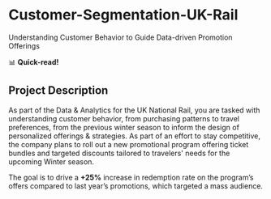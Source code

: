 # Customer-Segmentation-UK-Rail
Understanding Customer Behavior to Guide Data-driven Promotion Offerings

📊 **Quick-read!**

## **Project Description**
As part of the Data & Analytics for the UK National Rail, you are tasked with understanding customer behavior, from purchasing patterns to travel preferences, from the previous winter season to inform the design of personalized offerings & strategies. As part of an effort to stay competitive, the company plans to roll out a new promotional program offering ticket bundles and targeted discounts tailored to travelers' needs for the upcoming Winter season. 

The goal is to drive a **+25%** increase in redemption rate on the program’s offers compared to last year’s promotions, which targeted a mass audience. 

